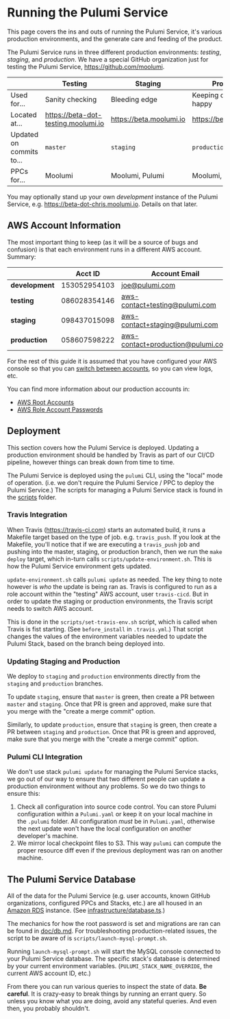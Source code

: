 # Running the Pulumi Service

This page covers the ins and outs of running the Pulumi Service, it's various production environments, and the generate care and feeding of the product.

The Pulumi Service runs in three different production environments: _testing_, _staging_, and _production_. We have a special GitHub organization just for testing the Pulumi Service, https://github.com/moolumi.

|   | Testing | Staging | Production |
|---|---|---|---|
| Used for...  | Sanity checking | Bleeding edge  | Keeping customers happy  |
| Located at...| https://beta-dot-testing.moolumi.io | https://beta.moolumi.io | https://beta.pulumi.com |
| Updated on commits to...  | `master`  | `staging`  | `production`  |
| PPCs for...  | Moolumi  | Moolumi, Pulumi  | Moolumi, Pulumi   |

You may optionally stand up your own _development_ instance of the Pulumi Service, e.g. https://beta-dot-chris.moolumi.io. Details on that later.

## AWS Account Information

The most important thing to keep (as it will be a source of bugs and confusion) is that each environment runs in a different AWS account. Summary:

|   | Acct ID | Account Email |
|---|---|---|
| **development** | 153052954103 | joe@pulumi.com |
| **testing** | 086028354146 | aws-contact+testing@pulumi.com |
| **staging** | 098437015098 | aws-contact+staging@pulumi.com |
| **production** | 058607598222 | aws-contact+production@pulumi.com |

For the rest of this guide it is assumed that you have configured your AWS console so that you can [switch between accounts](https://docs.google.com/document/d/1Do4YHOQSM6yxnXVef0dcsZ_8sqpOLm4w6Tri0KfzUFM/edit#bookmark=id.kx5t84v0ruxn), so you can view logs, etc.

You can find more information about our production accounts in:

- [AWS Root Accounts](https://docs.google.com/document/d/1Do4YHOQSM6yxnXVef0dcsZ_8sqpOLm4w6Tri0KfzUFM/edit)
- [AWS Role Account Passwords](https://docs.google.com/document/d/1p1jvOxbyiy_2OYdtWMjgY3W7vVZXx3Hq3O8Eq1Euea8/edit#heading=h.91hjjlhh9t63)

## Deployment

This section covers how the Pulumi Service is deployed. Updating a production environment should be handled by Travis as part of our CI/CD pipeline, however things can break down from time to time.

The Pulumi Service is deployed using the `pulumi` CLI, using the "local" mode of operation. (i.e. we don't require the Pulumi Service / PPC to deploy the Pulumi Service.) The scripts for managing a Pulumi Service stack is found in the [scripts](https://github.com/pulumi/pulumi-service/tree/master/scripts) folder.

### Travis Integration

When Travis (https://travis-ci.com) starts an automated build, it runs a Makefile target based on the type of job. e.g. `travis_push`. If you look at the Makefile, you'll notice that if we are executing a `travis_push` job and pushing into the master, staging, or production branch, then we run the `make deploy` target, which in-turn calls `scripts/update-environment.sh`. This is how the Pulumi Service environment gets updated.

`update-environment.sh` calls `pulumi update` as needed. The key thing to note however is _who_ the update is being ran as. Travis is configured to run as a role account within the "testing" AWS account, user `travis-cicd`. But in order to update the staging or production environments, the Travis script needs to switch AWS account.

This is done in the `scripts/set-travis-env.sh` script, which is called when Travis is fist starting. (See `before_install` in `.travis.yml`.) That script changes the values of the environment variables needed to update the Pulumi Stack, based on the branch being deployed into.

### Updating Staging and Production

We deploy to `staging` and `production` environments directly from the `staging` and `production` branches.

To update `staging`, ensure that `master` is green, then create a PR between `master` and `staging`.  Once that PR is green and approved, make sure that you merge with the "create a merge commit" option.

Similarly, to update `production`, ensure that `staging` is green, then create a PR between `staging` and `production`.  Once that PR is green and approved, make sure that you merge with the "create a merge commit" option.

### Pulumi CLI Integration

We don't use stack `pulumi update` for managing the Pulumi Service stacks, we go out of our way to ensure that two different people can update a production environment without any problems. So we do two things to ensure this:

1. Check all configuration into source code control. You can store Pulumi configuration within a `Pulumi.yaml` or keep it on your local machine in the `.pulumi` folder. All configuration _must_ be in `Pulumi.yaml`, otherwise the next update won't have the local configuration on another developer's machine.
1. We mirror local checkpoint files to S3. This way `pulumi` can compute the proper resource diff even if the previous deployment was ran on another machine.

## The Pulumi Service Database

All of the data for the Pulumi Service (e.g. user accounts, known GitHub organizations, configured PPCs and Stacks, etc.) are all housed in an [Amazon RDS](https://aws.amazon.com/rds/) instance. (See [infrastructure/database.ts](https://github.com/pulumi/pulumi-service/blob/master/infrastructure/database.ts).)

The mechanics for how the root password is set and migrations are ran can be found in [doc/db.md](https://github.com/pulumi/pulumi-service/blob/master/doc/db.md). For troubleshooting production-related issues, the script to be aware of is `scripts/launch-mysql-prompt.sh`.

Running `launch-mysql-prompt.sh` will start the MySQL console connected to your Pulumi Service database. The specific stack's database is determined by your current environment variables. (`PULUMI_STACK_NAME_OVERRIDE`, the current AWS account ID, etc.)

From there you can run various queries to inspect the state of data. **Be careful**. It is crazy-easy to break things by running an errant query. So unless you know what you are doing, avoid any stateful queries. And even then, you probably shouldn't.
